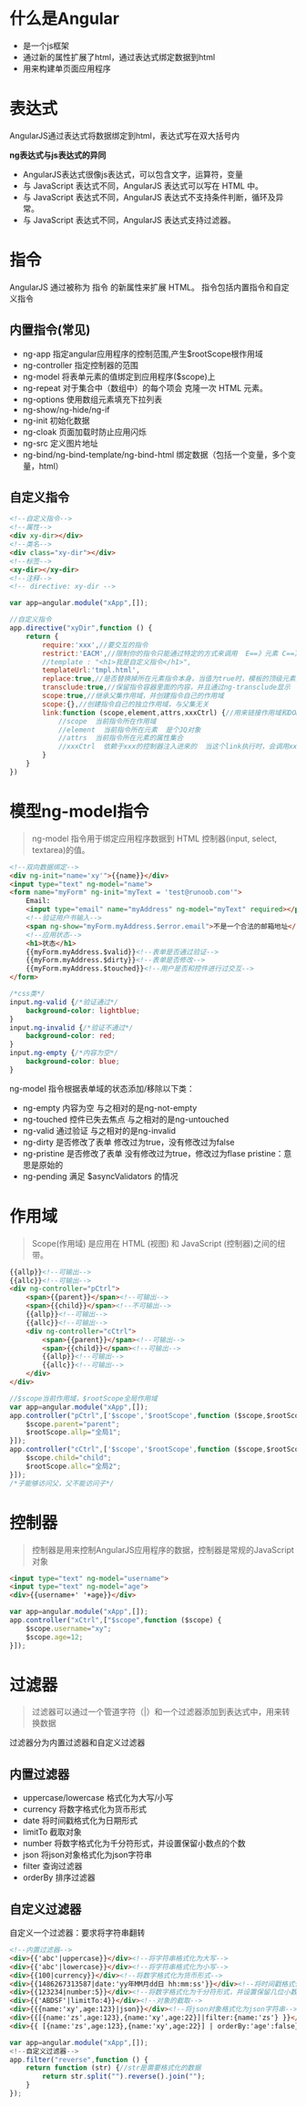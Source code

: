 # 什么是Angular
- 是一个js框架
- 通过新的属性扩展了html，通过表达式绑定数据到html
- 用来构建单页面应用程序

# 表达式
AngularJS通过表达式将数据绑定到html，表达式写在双大括号内

**ng表达式与js表达式的异同**
- AngularJS表达式很像js表达式，可以包含文字，运算符，变量
- 与 JavaScript 表达式不同，AngularJS 表达式可以写在 HTML 中。
- 与 JavaScript 表达式不同，AngularJS 表达式不支持条件判断，循环及异常。
- 与 JavaScript 表达式不同，AngularJS 表达式支持过滤器。

# 指令
AngularJS 通过被称为 指令 的新属性来扩展 HTML。
指令包括内置指令和自定义指令

## 内置指令(常见)
- ng-app 指定angular应用程序的控制范围,产生$rootScope根作用域
- ng-controller 指定控制器的范围
- ng-model 将表单元素的值绑定到应用程序($scope)上
- ng-repeat 对于集合中（数组中）的每个项会 克隆一次 HTML 元素。
- ng-options 使用数组元素填充下拉列表
- ng-show/ng-hide/ng-if 
- ng-init 初始化数据
- ng-cloak  页面加载时防止应用闪烁
- ng-src 定义图片地址
- ng-bind/ng-bind-template/ng-bind-html  绑定数据（包括一个变量，多个变量，html）

## 自定义指令
```html
<!--自定义指令-->
<!--属性-->
<div xy-dir></div>
<!--类名-->
<div class="xy-dir"></div>
<!--标签-->
<xy-dir></xy-dir>
<!--注释-->
<!-- directive: xy-dir -->
```

```javascript
var app=angular.module("xApp",[]);

//自定义指令
app.directive("xyDir",function () {
    return {
        require:'xxx',//要交互的指令
        restrict:'EACM',//限制你的指令只能通过特定的方式来调用  E==》元素 C==》类名 M==》注释  A==》属性
        //template : "<h1>我是自定义指令</h1>",
        templateUrl:'tmpl.html',
        replace:true,//是否替换掉所在元素指令本身，当值为true时，模板的顶级元素只能有一个
        transclude:true,//保留指令容器里面的内容，并且通过ng-transclude显示
        scope:true,//继承父集作用域，并创建指令自己的作用域
        scope:{},//创建指令自己的独立作用域，与父集无关
        link:function (scope,element,attrs,xxxCtrl) {//用来链接作用域和DOM视图
            //scope  当前指令所在作用域
            //element  当前指令所在元素  是个JQ对象
            //attrs  当前指令所在元素的属性集合
            //xxxCtrl  依赖于xxx的控制器注入进来的  当这个link执行时，会调用xxx的link函数
        }
    }
})
```

# 模型ng-model指令
> ng-model 指令用于绑定应用程序数据到 HTML 控制器(input, select, textarea)的值。

```html
<!--双向数据绑定-->
<div ng-init="name='xy'">{{name}}</div>
<input type="text" ng-model="name">
<form name="myForm" ng-init="myText = 'test@runoob.com'">
    Email:
    <input type="email" name="myAddress" ng-model="myText" required></p>
    <!--验证用户书输入-->
    <span ng-show="myForm.myAddress.$error.email">不是一个合法的邮箱地址</span>
    <!--应用状态-->
    <h1>状态</h1>
    {{myForm.myAddress.$valid}}<!--表单是否通过验证-->
    {{myForm.myAddress.$dirty}}<!--表单是否修改-->
    {{myForm.myAddress.$touched}}<!--用户是否和控件进行过交互-->
</form>
```

```css
/*css类*/
input.ng-valid {/*验证通过*/
    background-color: lightblue;
}
input.ng-invalid {/*验证不通过*/
    background-color: red;
}
input.ng-empty {/*内容为空*/
    background-color: blue;
}
```

ng-model 指令根据表单域的状态添加/移除以下类：
- ng-empty 内容为空  与之相对的是ng-not-empty
- ng-touched 控件已失去焦点 与之相对的是ng-untouched
- ng-valid 通过验证 与之相对的是ng-invalid
- ng-dirty 是否修改了表单 修改过为true，没有修改过为false
- ng-pristine 是否修改了表单 没有修改过为true，修改过为flase  pristine：意思是原始的
- ng-pending 满足 $asyncValidators 的情况

# 作用域
> Scope(作用域) 是应用在 HTML (视图) 和 JavaScript (控制器)之间的纽带。

```html
{{allp}}<!--可输出-->
{{allc}}<!--可输出-->
<div ng-controller="pCtrl">
    <span>{{parent}}</span><!--可输出-->
    <span>{{child}}</span><!--不可输出-->
    {{allp}}<!--可输出-->
    {{allc}}<!--可输出-->
    <div ng-controller="cCtrl">
        <span>{{parent}}</span><!--可输出-->
        <span>{{child}}</span><!--可输出-->
        {{allp}}<!--可输出-->
        {{allc}}<!--可输出-->
    </div>
</div>
```

```javascript
//$scope当前作用域，$rootScope全局作用域
var app=angular.module("xApp",[]);
app.controller("pCtrl",['$scope','$rootScope',function ($scope,$rootScope) {
    $scope.parent="parent";
    $rootScope.allp="全局1";
}]);
app.controller("cCtrl",['$scope','$rootScope',function ($scope,$rootScope) {
    $scope.child="child";
    $rootScope.allc="全局2";
}]);
/*子能够访问父，父不能访问子*/
```

# 控制器
> 控制器是用来控制AngularJS应用程序的数据，控制器是常规的JavaScript对象

```html
<input type="text" ng-model="username">
<input type="text" ng-model="age">
<div>{{username+' '+age}}</div>

```

```javascript
var app=angular.module("xApp",[]);
app.controller("xCtrl",["$scope",function ($scope) {
    $scope.username="xy";
    $scope.age=12;
}]);
```

# 过滤器
> 过滤器可以通过一个管道字符（|）和一个过滤器添加到表达式中，用来转换数据

过滤器分为内置过滤器和自定义过滤器

## 内置过滤器
- uppercase/lowercase 格式化为大写/小写
- currency 将数字格式化为货币形式
- date 将时间戳格式化为日期形式
- limitTo 截取对象
- number 将数字格式化为千分符形式，并设置保留小数点的个数
- json 将json对象格式化为json字符串
- filter 查询过滤器
- orderBy 排序过滤器

## 自定义过滤器
自定义一个过滤器：要求将字符串翻转
```html
<!--内置过滤器-->
<div>{{'abc'|uppercase}}</div><!--将字符串格式化为大写-->
<div>{{'abc'|lowercase}}</div><!--将字符串格式化为小写-->
<div>{{100|currency}}</div><!--将数字格式化为货币形式-->
<div>{{1486267313587|date:'yy年MM月dd日 hh:mm:ss'}}</div><!--将时间戳格式化为日期-->
<div>{{123234|number:5}}</div><!--将数字格式化为千分符形式，并设置保留几位小数-->
<div>{{'ABDSF'|limitTo:4}}</div><!--对象的截取-->
<div>{{{name:'xy',age:123}|json}}</div><!--将json对象格式化为json字符串-->
<div>{{[{name:'zs',age:123},{name:'xy',age:22}]|filter:{name:'zs'} }}</div><!--查询过滤器-->
<div>{{ [{name:'zs',age:123},{name:'xy',age:22}] | orderBy:'age':false}}</div><!--排序，true降序，false升序-->
```

```javascript
var app=angular.module("xApp",[]);
<!--自定义过滤器-->
app.filter("reverse",function () {
    return function (str) {//str是需要格式化的数据
        return str.split("").reverse().join("");
    }
});
```




